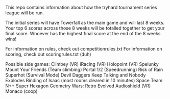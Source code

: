 This repo contains information about how the tryhard tournament series league will be run.

The initial series will have Towerfall as the main game and will last 8 weeks.  Your top 6 scores across those 8 weeks will be totalled together to get your final score.  Whoever has the highest final score at the end of the 8 weeks wins!

For information on rules, check out competitionrules.txt
For information on scoring, check out scoringrules.txt (duh)

Possible side games:
Climbey (VR)
iRacing (VR)
Holopoint (VR)
Spelunky
Mount Your Friends (Team climbing)
Portal 1/2 (Speedrunning)
Risk of Rain
Superhot (Survival Mode)
Devil Daggers
Keep Talking and Nobody Explodes
Binding of Isaac (most rooms cleared in 10 minutes)
Space Team
N++
Super Hexagon
Geometry Wars: Retro Evolved
Audioshield (VR)
Monaco (coop)